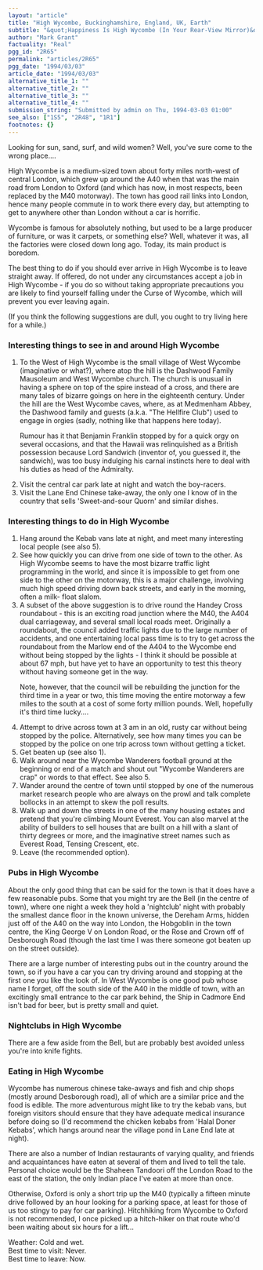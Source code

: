 ```yaml
---
layout: "article"
title: "High Wycombe, Buckinghamshire, England, UK, Earth"
subtitle: "&quot;Happiness Is High Wycombe (In Your Rear-View Mirror)&quot; - Anon."
author: "Mark Grant"
factuality: "Real"
pgg_id: "2R65"
permalink: "articles/2R65"
pgg_date: "1994/03/03"
article_date: "1994/03/03"
alternative_title_1: ""
alternative_title_2: ""
alternative_title_3: ""
alternative_title_4: ""
submission_string: "Submitted by admin on Thu, 1994-03-03 01:00"
see_also: ["1S5", "2R48", "1R1"]
footnotes: {}
---
```

<div>
<p>Looking for sun, sand, surf, and wild women? Well, you've sure come to the wrong place....</p>
<p>High Wycombe is a medium-sized town about forty miles north-west of central London, which grew up around the A40 when that was the main road from London to Oxford (and which has now, in most respects, been replaced by the M40 motorway). The town has good rail links into London, hence many people commute in to work there every day, but attempting to get to anywhere other than London without a car is horrific.</p>
<p>Wycombe is famous for absolutely nothing, but used to be a large producer of furniture, or was it carpets, or something else? Well, whatever it was, all the factories were closed down long ago. Today, its main product is boredom.</p>
<p>The best thing to do if you should ever arrive in High Wycombe is to leave straight away. If offered, do not under any circumstances accept a job in High Wycombe - if you do so without taking appropriate precautions you are likely to find yourself falling under the Curse of Wycombe, which will prevent you ever leaving again.</p>
<p>(If you think the following suggestions are dull, you ought to try living here for a while.)</p>
<h3>Interesting things to see in and around High Wycombe</h3>
<ol>
<li value="1">To the West of High Wycombe is the small village of West Wycombe (imaginative or what?), where atop the hill is the Dashwood Family Mausoleum and West Wycombe church. The church is unusual in having a sphere on top of the spire instead of a cross, and there are many tales of bizarre goings on here in the eighteenth century. Under the hill are the West Wycombe caves, where, as at Medmenham Abbey, the Dashwood family and guests (a.k.a. "The Hellfire Club") used to engage in orgies (sadly, nothing like that happens here today).
<p>Rumour has it that Benjamin Franklin stopped by for a quick orgy on several occasions, and that the Hawaii was relinquished as a British possession because Lord Sandwich (inventor of, you guessed it, the sandwich), was too busy indulging his carnal instincts here to deal with his duties as head of the Admiralty.</p>
</li>
<li value="2">Visit the central car park late at night and watch the boy-racers.</li>
<li value="3">Visit the Lane End Chinese take-away, the only one I know of in the country that sells 'Sweet-and-sour Quorn' and similar dishes.</li>
</ol>
<h3>Interesting things to do in High Wycombe</h3>
<ol>
<li value="1">Hang around the Kebab vans late at night, and meet many interesting local people (see also 5).</li>
<li value="2">See how quickly you can drive from one side of town to the other. As High Wycombe seems to have the most bizarre traffic light programming in the world, and since it is impossible to get from one side to the other on the motorway, this is a major challenge, involving much high speed driving down back streets, and early in the morning, often a milk- float slalom.</li>
<li value="3">A subset of the above suggestion is to drive round the Handey Cross roundabout - this is an exciting road junction where the M40, the A404 dual carriageway, and several small local roads meet. Originally a roundabout, the council added traffic lights due to the large number of accidents, and one entertaining local pass time is to try to get across the roundabout from the Marlow end of the A404 to the Wycombe end without being stopped by the lights - I think it should be possible at about 67 mph, but have yet to have an opportunity to test this theory without having someone get in the way.
<p>Note, however, that the council will be rebuilding the junction for the third time in a year or two, this time moving the entire motorway a few miles to the south at a cost of some forty million pounds. Well, hopefully it's third time lucky....</p>
</li>
<li value="4">Attempt to drive across town at 3 am in an old, rusty car without being stopped by the police. Alternatively, see how many times you can be stopped by the police on one trip across town without getting a ticket.</li>
<li value="5">Get beaten up (see also 1).</li>
<li value="6">Walk around near the Wycombe Wanderers football ground at the beginning or end of a match and shout out "Wycombe Wanderers are crap" or words to that effect. See also 5.</li>
<li value="7">Wander around the centre of town until stopped by one of the numerous market research people who are always on the prowl and talk complete bollocks in an attempt to skew the poll results.</li>
<li value="8">Walk up and down the streets in one of the many housing estates and pretend that you're climbing Mount Everest. You can also marvel at the ability of builders to sell houses that are built on a hill with a slant of thirty degrees or more, and the imaginative street names such as Everest Road, Tensing Crescent, etc.</li>
<li value="9">Leave (the recommended option).</li>
</ol>
<h3>Pubs in High Wycombe</h3>
<p>About the only good thing that can be said for the town is that it does have a few reasonable pubs. Some that you might try are the Bell (in the centre of town), where one night a week they hold a 'nightclub' night with probably the smallest dance floor in the known universe, the Dereham Arms, hidden just off of the A40 on the way into London, the Hobgoblin in the town centre, the King George V on London Road, or the Rose and Crown off of Desborough Road (though the last time I was there someone got beaten up on the street outside).</p>
<p>There are a large number of interesting pubs out in the country around the town, so if you have a car you can try driving around and stopping at the first one you like the look of. In West Wycombe is one good pub whose name I forget, off the south side of the A40 in the middle of town, with an excitingly small entrance to the car park behind, the Ship in Cadmore End isn't bad for beer, but is pretty small and quiet.</p>
<h3>Nightclubs in High Wycombe</h3>
<p>There are a few aside from the Bell, but are probably best avoided unless you're into knife fights.</p>
<h3>Eating in High Wycombe</h3>
<p>Wycombe has numerous chinese take-aways and fish and chip shops (mostly around Desborough road), all of which are a similar price and the food is edible. The more adventurous might like to try the kebab vans, but foreign visitors should ensure that they have adequate medical insurance before doing so (I'd recommend the chicken kebabs from 'Halal Doner Kebabs', which hangs around near the village pond in Lane End late at night).</p>
<p>There are also a number of Indian restaurants of varying quality, and friends and acquaintances have eaten at several of them and lived to tell the tale. Personal choice would be the Shaheen Tandoori off the London Road to the east of the station, the only Indian place I've eaten at more than once.</p>
<p>Otherwise, Oxford is only a short trip up the M40 (typically a fifteen minute drive followed by an hour looking for a parking space, at least for those of us too stingy to pay for car parking). Hitchhiking from Wycombe to Oxford is not recommended, I once picked up a hitch-hiker on that route who'd been waiting about six hours for a lift...</p>
<p>Weather: Cold and wet.<br>
Best time to visit: Never.<br>
Best time to leave: Now.</p>
</div>
